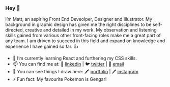 ### Hey 👋

I’m Matt, an aspiring Front End Deveolper, Designer and Illustrator. My background in graphic design has given me the right disciplines to be self-directed, creative and detailed in my work. My observation and listening skills gained from various other front-facing roles make me a great part of any team. I am driven to succeed in this field and expand on knowledge and experience I have gained so far. 👍

- 🌱 I’m currently learning React and furthering my CSS skills.
- 📫 You can find me at: 🤝 [linkedin](https://www.linkedin.com/in/mattmckinley-/) | 🐦 [twitter](https://twitter.com/mckinley_codes) | 📧 [email](mailto:matt.g.mckinley@gmail.com) 
- 📝 You can see things I draw here: 🖍 [portfolio](https://cargocollective.com/mckinleyillo) | 🖊 [instagram](https://www.instagram.com/mckinleyillo/)
- ⚡ Fun fact: My favourite Pokemon is Gengar!
<!--
**mattmckinley/mattmckinley** is a ✨ _special_ ✨ repository because its `README.md` (this file) appears on your GitHub profile.

Here are some ideas to get you started:

- 🔭 I’m currently working on ...
- 🌱 I’m currently learning React and furthering my CSS skills.
- 👯 I’m looking to collaborate on ...
- 🤔 I’m looking for help with ...
- 💬 Ask me about ...
- 📫 How to reach me: ...
- 😄 Pronouns: ...
- ⚡ Fun fact: ...
-->
